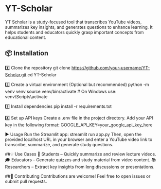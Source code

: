 # YT-Scholar

YT Scholar is a study-focused tool that transcribes YouTube videos, summarizes key insights, and generates questions to enhance learning. It helps students and educators quickly grasp important concepts from educational content.


## 📦 Installation
1️⃣ Clone the repository
git clone https://github.com/your-username/YT-Scholar.git
cd YT-Scholar

2️⃣ Create a virtual environment (Optional but recommended)
python -m venv venv
source venv/bin/activate  # On Windows use: venv\Scripts\activate

3️⃣ Install dependencies
pip install -r requirements.txt

4️⃣ Set up API keys
Create a .env file in the project directory.
Add your API key in the following format:
GOOGLE_API_KEY=your_google_api_key_here

▶️ Usage
Run the Streamlit app:
streamlit run app.py
Then, open the provided localhost URL in your browser and enter a YouTube video link to transcribe, summarize, and generate study questions.

##💡 Use Cases
📖 Students – Quickly summarize and review lecture videos.
🎓 Educators – Generate quizzes and study material from video content.
📚 Researchers – Extract key insights from long discussions or presentations.

##🤝 Contributing
Contributions are welcome! Feel free to open issues or submit pull requests.
